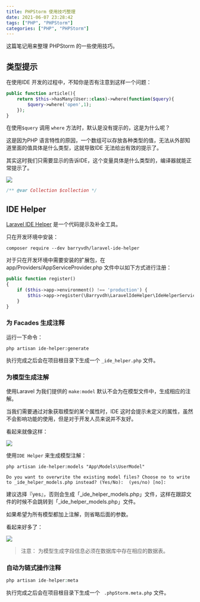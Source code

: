 ```yaml
---
title: PHPStorm 使用技巧整理
date: 2021-06-07 23:28:42
tags: ["PHP", "PHPStorm"]
categories: ["PHP", "PHPStorm"]
---
```


这篇笔记用来整理 PHPStorm 的一些使用技巧。

<!-- more -->

## 类型提示
在使用IDE 开发的过程中，不知你是否有注意到这样一个问题：

```php
public function article(){
    return $this->hasMany(User::class)->where(function($query){
        $query->where('open',1);
    });
}
```

在使用`$query` 调用 `where` 方法时，默认是没有提示的，这是为什么呢？

这是因为PHP 语言特性的原因，一个数组可以存放各种类型的值，无法从外部知道里面的值具体是什么类型，这就导致IDE 无法给出有效的提示了。

其实这时我们只需要显示的告诉IDE，这个变量具体是什么类型的，编译器就能正常提示了。

![](https://cdn.jsdelivr.net/gh/0xAiKang/CDN/blog/images/20210605113822.png)

```php
/** @var Collection $collection */
```

## IDE Helper
[Laravel IDE Helper](https://github.com/barryvdh/laravel-ide-helper#laravel-ide-helper-generator) 是一个代码提示及补全工具。

只在开发环境中安装：
```shell
composer require --dev barryvdh/laravel-ide-helper
```

对于只在开发环境中需要安装的扩展包，在 app/Providers/AppServiceProvider.php 文件中以如下方式进行注册：
```php
public function register()
{
    if ($this->app->environment() !== 'production') {
        $this->app->register(\Barryvdh\LaravelIdeHelper\IdeHelperServiceProvider::class);
    }
}
```

### 为 Facades 生成注释
运行一下命令：
```shell
php artisan ide-helper:generate
```

执行完成之后会在项目根目录下生成一个 `_ide_helper.php` 文件。

### 为模型生成注解
使用Laravel 为我们提供的 `make:model` 默认不会为在模型文件中，生成相应的注解。

当我们需要通过对象获取模型的某个属性时，IDE 这时会提示未定义的属性，虽然不会影响功能的使用，但是对于开发人员来说并不友好。

看起来就像这样：

![](https://cdn.jsdelivr.net/gh/0xAiKang/CDN/blog/images/20210605110602.png)

使用`IDE Helper` 来生成模型注解：
```shell
php artisan ide-helper:models "App\Models\UserModel"

Do you want to overwrite the existing model files? Choose no to write to _ide_helper_models.php instead? (Yes/No):  (yes/no) [no]:
```

建议选择『yes』，否则会生成「_ide_helper_models.php」文件，这样在跟踪文件的时候不会跳转到「_ide_helper_models.php」文件。

如果希望为所有模型都加上注解，则省略后面的参数。

看起来好多了：

![](https://cdn.jsdelivr.net/gh/0xAiKang/CDN/blog/images/20210605111205.png)

> 注意： 为模型生成字段信息必须在数据库中存在相应的数据表。

### 自动为链式操作注释

```php
php artisan ide-helper:meta
```

执行完成之后会在项目根目录下生成一个 ` .phpStorm.meta.php` 文件。